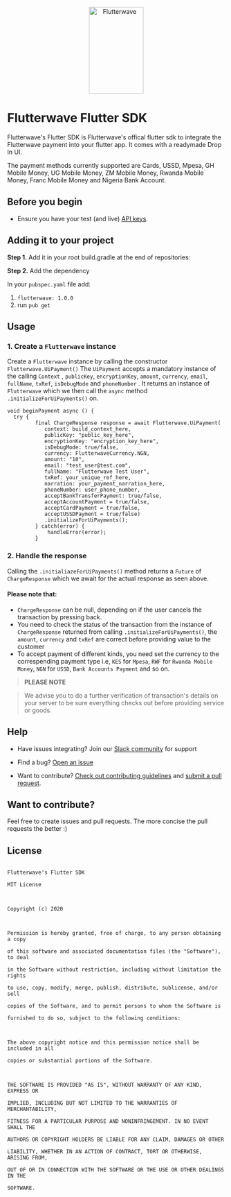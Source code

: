<p align="center">
   <img title="Flutterwave" height="200" src="https://flutterwave.com/images/logo-colored.svg" width="50%"/>
</p>

# Flutterwave Flutter SDK 

Flutterwave's Flutter SDK is Flutterwave's offical flutter sdk to integrate the Flutterwave payment into your flutter app. It comes with a readymade Drop In UI.

  
The payment methods currently supported are Cards, USSD, Mpesa, GH Mobile Money, UG Mobile Money, ZM Mobile Money, Rwanda Mobile Money, Franc Mobile Money and Nigeria Bank Account.


  

## Before you begin

- Ensure you have your test (and live) [API keys](https://developer.flutterwave.com/docs/api-keys).

  

## Adding it to your project
  

**Step 1.** Add it in your root build.gradle at the end of repositories:

  

**Step 2.** Add the dependency

In your `pubspec.yaml` file add:

1. `flutterwave: 1.0.0`
2. run `pub get`



## Usage

### 1. Create a `Flutterwave` instance

Create a `Flutterwave` instance by calling the constructor `Flutterwave.UiPayment()` The `UiPayment` accepts a mandatory instance of the calling `Context` , `publicKey`, `encryptionKey`, `amount`, `currency`, `email`, `fullName`, `txRef`, `isDebugMode` and `phoneNumber` . It returns an instance of `Flutterwave`  which we then call the `async` method `.initializeForUiPayments()` on.

    void beginPayment async () { 
      try {  
		     final ChargeResponse response = await Flutterwave.UiPayment(  
	            context: build_context_here,
	            publicKey: "public_key_here",
	            encryptionKey: "encryption_key_here",  
	            isDebugMode: true/false,
	            currency: FlutterwaveCurrency.NGN,
	            amount: "10",
	            email: "test_user@test.com",
	            fullName: "Flutterwave Test User",
	            txRef: your_unique_ref_here,
	            narration: your_payment_narration_here, 
	            phoneNumber: user_phone_number, 
	            acceptBankTransferPayment: true/false,  
	            acceptAccountPayment = true/false,
	            acceptCardPayment = true/false,  
	            acceptUSSDPayment = true/false)
	            .initializeForUiPayments();
	         } catch(error) {
		         handleError(error);
	         }



### 2. Handle the response

  Calling the `.initialiazeForUiPayments()` method returns a `Future`
 of `ChargeResponse` which we await for the actual response as seen above.
 
#### Please note that:
 - `ChargeResponse` can be null, depending on if the user cancels
   the transaction by pressing back.
 - You need to check the status of the transaction from the instance of `ChargeResponse` returned from calling `.initializeForUiPayments()`, the `amount`, `currency` and `txRef` are correct before providing value to the customer
 - To accept payment of different kinds, you need set the currency to the correspending payment type i.e, `KES` for `Mpesa`, `RWF` for `Rwanda Mobile Money`, `NGN` for `USSD`,
`Bank Accounts Payment` and so on.

>  **PLEASE NOTE**

> We advise you to do a further verification of transaction's details on your server to be sure everything checks out before providing service or goods.

## Help

* Have issues integrating? Join our [Slack community](https://join.slack.com/t/flutterwavedevelopers/shared_invite/enQtMjU2MjkyNDM5MTcxLWFlOWNlYmE5MTIxNjAwYzc5MDVjZjNhYTJjNTA0ZTQyNDJlMDhhZjJkN2QwZGJmNWMyODhlYjMwNGUyZDQxNTE) for support

* Find a bug? [Open an issue](https://github.com/Flutterwave/flutterwave-flutter/issues)

* Want to contribute? [Check out contributing guidelines]() and [submit a pull request](https://help.github.com/articles/creating-a-pull-request).

  

## Want to contribute?

Feel free to create issues and pull requests. The more concise the pull requests the better :)

  
 
## License 

```

Flutterwave's Flutter SDK

MIT License

  

Copyright (c) 2020

  

Permission is hereby granted, free of charge, to any person obtaining a copy

of this software and associated documentation files (the "Software"), to deal

in the Software without restriction, including without limitation the rights

to use, copy, modify, merge, publish, distribute, sublicense, and/or sell

copies of the Software, and to permit persons to whom the Software is

furnished to do so, subject to the following conditions:

  

The above copyright notice and this permission notice shall be included in all

copies or substantial portions of the Software.

  

THE SOFTWARE IS PROVIDED "AS IS", WITHOUT WARRANTY OF ANY KIND, EXPRESS OR

IMPLIED, INCLUDING BUT NOT LIMITED TO THE WARRANTIES OF MERCHANTABILITY,

FITNESS FOR A PARTICULAR PURPOSE AND NONINFRINGEMENT. IN NO EVENT SHALL THE

AUTHORS OR COPYRIGHT HOLDERS BE LIABLE FOR ANY CLAIM, DAMAGES OR OTHER

LIABILITY, WHETHER IN AN ACTION OF CONTRACT, TORT OR OTHERWISE, ARISING FROM,

OUT OF OR IN CONNECTION WITH THE SOFTWARE OR THE USE OR OTHER DEALINGS IN THE

SOFTWARE.

```
